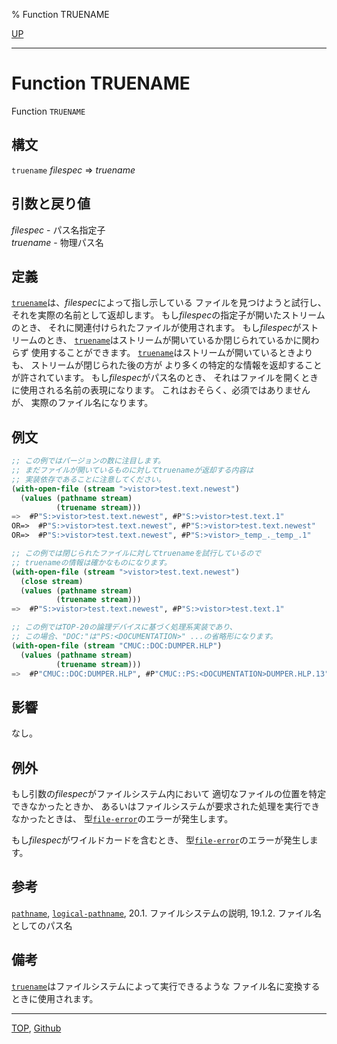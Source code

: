 % Function TRUENAME

[UP](20.2.html)  

---

# Function **TRUENAME**


Function `TRUENAME`


## 構文

`truename` *filespec* => *truename*


## 引数と戻り値

*filespec* - パス名指定子  
*truename* - 物理パス名


## 定義

[`truename`](20.2.truename.html)は、*filespec*によって指し示している
ファイルを見つけようと試行し、
それを実際の名前として返却します。
もし*filespec*の指定子が開いたストリームのとき、
それに関連付けられたファイルが使用されます。
もし*filespec*がストリームのとき、
[`truename`](20.2.truename.html)はストリームが開いているか閉じられているかに関わらず
使用することができます。
[`truename`](20.2.truename.html)はストリームが開いているときよりも、
ストリームが閉じられた後の方が
より多くの特定的な情報を返却することが許されています。
もし*filespec*がパス名のとき、
それはファイルを開くときに使用される名前の表現になります。
これはおそらく、必須ではありませんが、
実際のファイル名になります。


## 例文

```lisp
;; この例ではバージョンの数に注目します。
;; まだファイルが開いているものに対してtruenameが返却する内容は
;; 実装依存であることに注意してください。
(with-open-file (stream ">vistor>test.text.newest")
  (values (pathname stream)
          (truename stream)))
=>  #P"S:>vistor>test.text.newest", #P"S:>vistor>test.text.1"
OR=>  #P"S:>vistor>test.text.newest", #P"S:>vistor>test.text.newest"
OR=>  #P"S:>vistor>test.text.newest", #P"S:>vistor>_temp_._temp_.1"

;; この例では閉じられたファイルに対してtruenameを試行しているので
;; truenameの情報は確かなものになります。
(with-open-file (stream ">vistor>test.text.newest")
  (close stream)
  (values (pathname stream)
          (truename stream)))
=>  #P"S:>vistor>test.text.newest", #P"S:>vistor>test.text.1"

;; この例ではTOP-20の論理デバイスに基づく処理系実装であり、
;; この場合、"DOC:"は"PS:<DOCUMENTATION>" ...の省略形になります。
(with-open-file (stream "CMUC::DOC:DUMPER.HLP")
  (values (pathname stream)
          (truename stream)))
=>  #P"CMUC::DOC:DUMPER.HLP", #P"CMUC::PS:<DOCUMENTATION>DUMPER.HLP.13"
```


## 影響

なし。


## 例外

もし引数の*filespec*がファイルシステム内において
適切なファイルの位置を特定できなかったときか、
あるいはファイルシステムが要求された処理を実行できなかったときは、
型[`file-error`](20.2.file-error.html)のエラーが発生します。

もし*filespec*がワイルドカードを含むとき、
型[`file-error`](20.2.file-error.html)のエラーが発生します。


## 参考

[`pathname`](19.4.pathname-system-class.html),
[`logical-pathname`](19.4.logical-pathname-system-class.html),
20.1. ファイルシステムの説明,
19.1.2. ファイル名としてのパス名


## 備考

[`truename`](20.2.truename.html)はファイルシステムによって実行できるような
ファイル名に変換するときに使用されます。


---
[TOP](index.html),  [Github](https://github.com/nptcl/npt-japanese)

